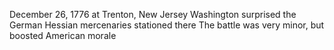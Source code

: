 December 26, 1776 at Trenton, New Jersey
Washington surprised the German Hessian mercenaries stationed there
The battle was very minor, but boosted American morale
